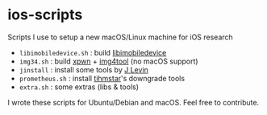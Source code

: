 # ios-scripts
Scripts I use to setup a new macOS/Linux machine for iOS research

- `libimobiledevice.sh` : build [libimobiledevice](https://github.com/libimobiledevice)
- `img34.sh` : build [xpwn](https://github.com/xerub/xpwn) + [img4tool](https://github.com/xerub/img4tool) (no macOS support)
- `jinstall` : install some tools by [J Levin](https://twitter.com/Morpheus______)
- `prometheus.sh` : install [tihmstar](https://github.com/tihmstar)'s downgrade tools 
- `extra.sh` : some extras (libs & tools)

I wrote these scripts for Ubuntu/Debian and macOS. Feel free to contribute. 

